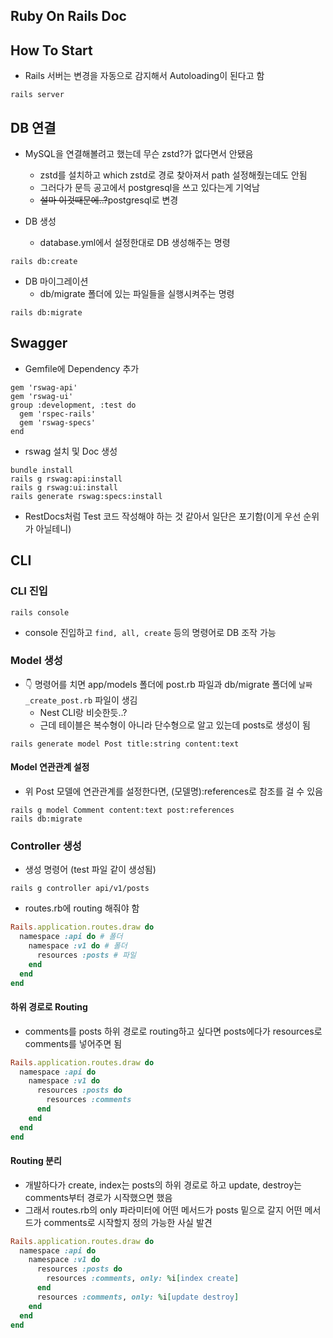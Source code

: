 ## Ruby On Rails Doc

## How To Start

- Rails 서버는 변경을 자동으로 감지해서 Autoloading이 된다고 함

```console
rails server
```

## DB 연결

- MySQL을 연결해볼려고 했는데 무슨 zstd?가 없다면서 안됐음 
  - zstd를 설치하고 which zstd로 경로 찾아져서 path 설정해줬는데도 안됨
  - 그러다가 문득 공고에서 postgresql을 쓰고 있다는게 기억남
  - ~~설마 이것때문에..?~~postgresql로 변경

- DB 생성
  - database.yml에서 설정한대로 DB 생성해주는 명령

```console
rails db:create
```

- DB 마이그레이션
  - db/migrate 폴더에 있는 파일들을 실행시켜주는 명령

```console
rails db:migrate
```

## Swagger

- Gemfile에 Dependency 추가

```Gemfile
gem 'rswag-api'
gem 'rswag-ui'
group :development, :test do
  gem 'rspec-rails'
  gem 'rswag-specs'
end
```

- rswag 설치 및 Doc 생성

```console
bundle install
rails g rswag:api:install
rails g rswag:ui:install
rails generate rswag:specs:install
```

- RestDocs처럼 Test 코드 작성해야 하는 것 같아서 일단은 포기함(이게 우선 순위가 아닐테니)

## CLI

### CLI 진입 

```console
rails console
```

- console 진입하고 `find, all, create` 등의 명령어로 DB 조작 가능

### Model 생성

- 👇 명령어를 치면 app/models 폴더에 post.rb 파일과 db/migrate 폴더에 `날짜_create_post.rb` 파일이 생김
  - Nest CLI랑 비슷한듯..?
  - 근데 테이블은 복수형이 아니라 단수형으로 알고 있는데 posts로 생성이 됨

```console 
rails generate model Post title:string content:text
```

#### Model 연관관계 설정

- 위 Post 모델에 연관관계를 설정한다면, (모델명):references로 참조를 걸 수 있음

```console filename="" copy showLineNumbers
rails g model Comment content:text post:references
rails db:migrate
```

### Controller 생성

- 생성 명령어 (test 파일 같이 생성됨)

```console filename="" copy showLineNumbers
rails g controller api/v1/posts
```

- routes.rb에 routing 해줘야 함

```ruby filename="" showLineNumbers copy
Rails.application.routes.draw do
  namespace :api do # 폴더 
    namespace :v1 do # 폴더 
      resources :posts # 파일
    end
  end
end
```

#### 하위 경로로 Routing

- comments를 posts 하위 경로로 routing하고 싶다면 posts에다가 resources로 comments를 넣어주면 됨

```ruby filename="" copy showLineNumbers
Rails.application.routes.draw do
  namespace :api do
    namespace :v1 do
      resources :posts do
        resources :comments
      end
    end
  end
end
```

#### Routing 분리 

- 개발하다가 create, index는 posts의 하위 경로로 하고 update, destroy는 comments부터 경로가 시작했으면 했음
- 그래서 routes.rb의 only 파라미터에 어떤 메서드가 posts 밑으로 갈지 어떤 메서드가 comments로 시작할지 정의 가능한 사실 발견

```ruby filename="" copy showLineNumbers
Rails.application.routes.draw do
  namespace :api do
    namespace :v1 do
      resources :posts do
        resources :comments, only: %i[index create]
      end
      resources :comments, only: %i[update destroy]
    end
  end
end
```

